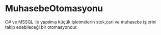 # MuhasebeOtomasyonu
C# ve MSSQL ile yapılmış küçük işletmelerin stok,cari ve muhasebe işlerini takip edebileceği bir otomasyondur.
